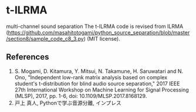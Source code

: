 # t-ILRMA
multi-channel sound separation
The t-ILRMA code is revised from ILRMA (https://github.com/masahitotogami/python_source_separation/blob/master/section8/sample_code_c8_3.py) (MIT license).

## References
1. S. Mogami, D. Kitamura, Y. Mitsui, N. Takamune, H. Saruwatari and N. Ono, "Independent low-rank matrix analysis based on complex student's t-distribution for blind audio source separation," 2017 IEEE 27th International Workshop on Machine Learning for Signal Processing (MLSP), 2017, pp. 1-6, doi: 10.1109/MLSP.2017.8168129.
2. 戸上 真人, Pythonで学ぶ音源分離, インプレス
